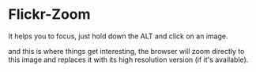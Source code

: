 Flickr-Zoom
===========

It helps you to focus, just hold down the ALT and click on an image.

and this is where things get interesting, the browser will zoom directly to this image and replaces it with its high resolution version (if it's available).